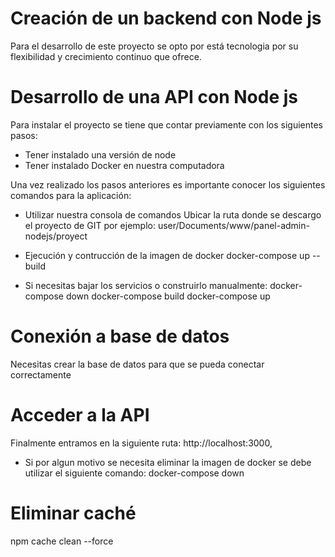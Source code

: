 # Creación de un backend con Node js
Para el desarrollo de este proyecto se opto por está tecnologia por su flexibilidad y crecimiento continuo que ofrece.

# Desarrollo de una API con Node js
Para instalar el proyecto se tiene que contar previamente con los siguientes pasos:


- Tener instalado una versión de node
- Tener instalado Docker en nuestra computadora

Una vez realizado los pasos anteriores es importante conocer los siguientes comandos para la aplicación:

- Utilizar nuestra consola de comandos
 Ubicar la ruta donde se descargo el proyecto de GIT por ejemplo:
 user/Documents/www/panel-admin-nodejs/proyect

- Ejecución y contrucción de la imagen de docker
 docker-compose up --build 


- Si necesitas bajar los servicios o construirlo manualmente:
 docker-compose down
docker-compose build
docker-compose up


# Conexión a base de datos
Necesitas crear la base de datos para que se pueda conectar correctamente

# Acceder a la API
 Finalmente entramos en la siguiente ruta:
 http://localhost:3000,


- Si por algun motivo se necesita eliminar la imagen de docker se debe utilizar el siguiente comando:
docker-compose down

# Eliminar caché
npm cache clean --force
